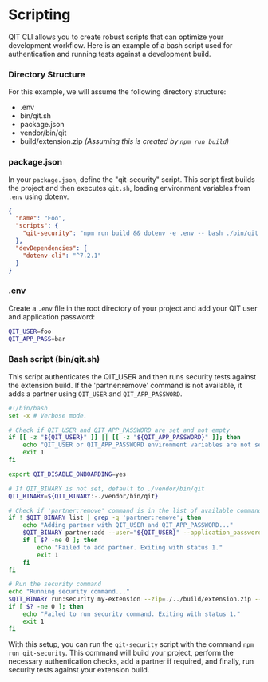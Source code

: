 # Scripting

QIT CLI allows you to create robust scripts that can optimize your development workflow. Here is an example of a bash script used for authentication and running tests against a development build.

### Directory Structure

For this example, we will assume the following directory structure:

- .env
- bin/qit.sh
- package.json
- vendor/bin/qit
- build/extension.zip _(Assuming this is created by `npm run build`)_

### package.json

In your `package.json`, define the "qit-security" script. This script first builds the project and then executes `qit.sh`, loading environment variables from `.env` using dotenv.

```json
{
  "name": "Foo",
  "scripts": {
    "qit-security": "npm run build && dotenv -e .env -- bash ./bin/qit.sh"
  },
  "devDependencies": {
    "dotenv-cli": "^7.2.1"
  }
}
```

### .env

Create a `.env` file in the root directory of your project and add your QIT user and application password:

```bash
QIT_USER=foo
QIT_APP_PASS=bar
```

### Bash script (bin/qit.sh)

This script authenticates the QIT_USER and then runs security tests against the extension build. If the 'partner:remove' command is not available, it adds a partner using `QIT_USER` and `QIT_APP_PASSWORD`.

```bash
#!/bin/bash
set -x # Verbose mode.

# Check if QIT_USER and QIT_APP_PASSWORD are set and not empty
if [[ -z "${QIT_USER}" ]] || [[ -z "${QIT_APP_PASSWORD}" ]]; then
    echo "QIT_USER or QIT_APP_PASSWORD environment variables are not set or empty. Please set them before running the script."
    exit 1
fi

export QIT_DISABLE_ONBOARDING=yes

# If QIT_BINARY is not set, default to ./vendor/bin/qit
QIT_BINARY=${QIT_BINARY:-./vendor/bin/qit}

# Check if 'partner:remove' command is in the list of available commands
if ! $QIT_BINARY list | grep -q 'partner:remove'; then
    echo "Adding partner with QIT_USER and QIT_APP_PASSWORD..."
    $QIT_BINARY partner:add --user="${QIT_USER}" --application_password="${QIT_APP_PASSWORD}"
    if [ $? -ne 0 ]; then
        echo "Failed to add partner. Exiting with status 1."
        exit 1
    fi
fi

# Run the security command
echo "Running security command..."
$QIT_BINARY run:security my-extension --zip=./../build/extension.zip --wait
if [ $? -ne 0 ]; then
    echo "Failed to run security command. Exiting with status 1."
    exit 1
fi
```

With this setup, you can run the `qit-security` script with the command `npm run qit-security`. This command will build your project, perform the necessary authentication checks, add a partner if required, and finally, run security tests against your extension build.